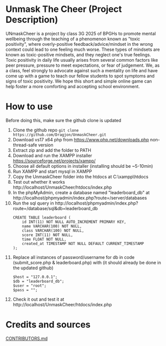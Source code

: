 # Unmask The Cheer (Project Description)
UNmaskCheer is a project by class 3G 2025 of BPGHs to promote mental wellbeing through the teaching of a phenomenon known as "toxic positivity", where overly-positive feedback/advice/mindset in the wrong context could lead to one feeling much worse. These types of mindsets are known as toxic-positive mindsets, and they neglect one's true feelings. Toxic positivity in daily life usually arises from several common factors like peer pressure, pressure to meet expectations, or fear of judgement. We, as a class, feel strongly to advocate against such a mentality on life and have come up with a game to teach our fellow students to spot symptoms and signs of toxic positivity. We hope this short and simple online game can help foster a more comforting and accepting school environment.
# How to use
Before doing this, make sure the github clone is updated
1) Clone the github repo `git clone https://github.com/Dragjon/UnmaskCheer.git`
2) Download vs17 x64 php from https://www.php.net/downloads.php non-thread-safe version
3) Extract zip and add the folder to PATH
4) Download and run the XAMPP installer https://sourceforge.net/projects/xampp/
5) Choose all default options in installer (installing should be ~5-10min)
6) Run XAMPP and start mysql in XAMPP
7) Copy the UnmaskCheer folder into the htdocs at C:\xampp\htdocs
8) Test out whether it works http://localhost/UnmaskCheer/htdocs/index.php
9) In the phpMyAdmin, create a database named "leaderboard_db" at http://localhost/phpmyadmin/index.php?route=/server/databases
10) Run the sql query in http://localhost/phpmyadmin/index.php?route=/database/sql&db=leaderboard_db
    ```
    CREATE TABLE leaderboard (
        id INT(11) NOT NULL AUTO_INCREMENT PRIMARY KEY,
        name VARCHAR(100) NOT NULL,
        class VARCHAR(100) NOT NULL,
        score INT(11) NOT NULL,
        time FLOAT NOT NULL,
        created_at TIMESTAMP NOT NULL DEFAULT CURRENT_TIMESTAMP
    );
    ```
10) Replace all instances of password/username for db in code (submit_score.php & leaderboard.php) with (it should already be done in the updated github)
    ```
    $host = "127.0.0.1";
    $db = "leaderboard_db";
    $user = "root";
    $pass = "";
    ````
11) Check it out and test it at http://localhost/UnmaskCheer/htdocs/index.php
# Credits and sources
[CONTRIBUTORS.md](https://github.com/Dragjon/UnmaskCheer/CONTRIBUTORS.md)
